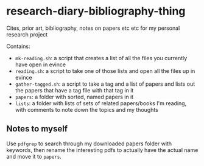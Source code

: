 # research-diary-bibliography-thing
Cites, prior art, bibliography, notes on papers etc etc for my personal research project

Contains:
- `mk-reading.sh`: a script that creates a list of all the files you currently have open in evince
- `reading.sh`: a script to take one of those lists and open all the files up in evince
- `gather-tagged.sh`: a script to take a tag and a list of papers and lists out the papers that have a tag file with that tag in it
- `papers`: a folder with sorted, named papers in it
- `lists`: a folder with lists of sets of related papers/books I'm reading, with comments to note down the topics and my thoughts

## Notes to myself

Use `pdfgrep` to search through my downloaded papers folder with keywords, then rename the interesting pdfs to actually have the actual name and move it to `papers`.
